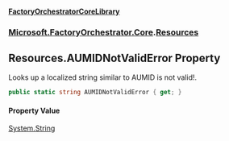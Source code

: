#### [FactoryOrchestratorCoreLibrary](./FactoryOrchestratorCoreLibrary.md 'FactoryOrchestratorCoreLibrary')
### [Microsoft.FactoryOrchestrator.Core](./Microsoft-FactoryOrchestrator-Core.md 'Microsoft.FactoryOrchestrator.Core').[Resources](./Microsoft-FactoryOrchestrator-Core-Resources.md 'Microsoft.FactoryOrchestrator.Core.Resources')
## Resources.AUMIDNotValidError Property
Looks up a localized string similar to AUMID is not valid!.  
```csharp
public static string AUMIDNotValidError { get; }
```
#### Property Value
[System.String](https://docs.microsoft.com/en-us/dotnet/api/System.String 'System.String')  
